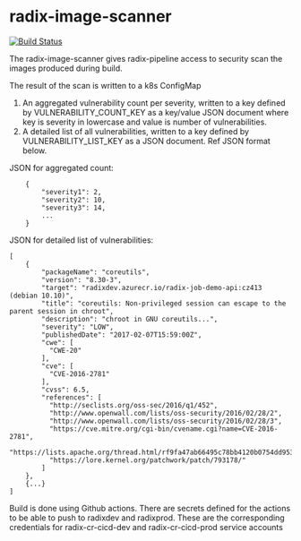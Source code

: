 # radix-image-scanner

[![Build Status](https://github.com/equinor/radix-image-scanner/workflows/radix-image-scanner-build/badge.svg)](https://github.com/equinor/radix-image-scanner/actions?query=workflow%3Aradix-image-scanner-build)

The radix-image-scanner gives radix-pipeline access to security scan the images produced during build.

The result of the scan is written to a k8s ConfigMap
1. An aggregated vulnerability count per severity, written to a key defined by VULNERABILITY_COUNT_KEY as a key/value JSON document where key is severity in lowercase and value is number of vulnerabilities.
2. A detailed list of all vulnerabilities, written to a key defined by VULNERABILITY_LIST_KEY as a JSON document. Ref JSON format below.

JSON for aggregated count: 
```
    {
        "severity1": 2,
        "severity2": 10,
        "severity3": 14,
        ...
    }
```

JSON for detailed list of vulnerabilities:
```
[
    {
        "packageName": "coreutils",
        "version": "8.30-3",
        "target": "radixdev.azurecr.io/radix-job-demo-api:cz413 (debian 10.10)",
        "title": "coreutils: Non-privileged session can escape to the parent session in chroot",
        "description": "chroot in GNU coreutils...",
        "severity": "LOW",
        "publishedDate": "2017-02-07T15:59:00Z",
        "cwe": [
          "CWE-20"
        ],
        "cve": [
          "CVE-2016-2781"
        ],
        "cvss": 6.5,
        "references": [
          "http://seclists.org/oss-sec/2016/q1/452",
          "http://www.openwall.com/lists/oss-security/2016/02/28/2",
          "http://www.openwall.com/lists/oss-security/2016/02/28/3",
          "https://cve.mitre.org/cgi-bin/cvename.cgi?name=CVE-2016-2781",
          "https://lists.apache.org/thread.html/rf9fa47ab66495c78bb4120b0754dd9531ca2ff0430f6685ac9b07772@%3Cdev.mina.apache.org%3E",
          "https://lore.kernel.org/patchwork/patch/793178/"
        ]
    },
    {...}
]
```

Build is done using Github actions. There are secrets defined for the actions to be able to push to radixdev and radixprod. These are the corresponding credentials for radix-cr-cicd-dev and radix-cr-cicd-prod service accounts

